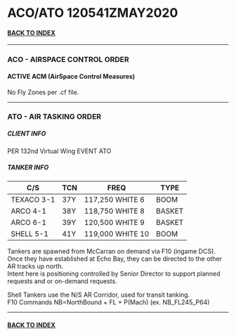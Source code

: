 # ACO/ATO 120541ZMAY2020

#### [BACK TO INDEX](https://daviddcs.github.io/nttr/) 
---

### ACO - AIRSPACE CONTROL ORDER

#### ACTIVE ACM (AirSpace Control Measures)
No Fly Zones per .cf file.

---
### ATO - AIR TASKING ORDER  

##### CLIENT INFO

PER 132nd Virtual Wing EVENT ATO

##### TANKER INFO

 | C/S | TCN | FREQ | TYPE 
 | - | - | - | - |
 | TEXACO 3-1 | 37Y | 117,250 WHITE 6 | BOOM
 | ARCO 4-1 | 38Y | 118,750 WHITE 8 | BASKET
 | ARCO 6-1 | 39Y | 120,500 WHITE 9 | BASKET
 | SHELL 5-1 | 41Y | 119,000 WHITE 10 | BOOM

Tankers are spawned from McCarran on demand via F10 (ingame DCS).
Once they have established at Echo Bay, they can be directed to the other AR tracks up north.  
Intent here is positioning controlled by Senior Director to support planned requests and or on-demand requests. 

Shell Tankers use the N/S AR Corridor, used for transit tanking.  
F10 Commands NB=NorthBound + FL + P(Mach) (ex. NB_FL245_P64)  

---
#### [BACK TO INDEX](https://daviddcs.github.io/nttr/) 